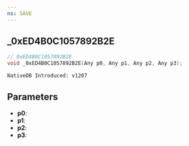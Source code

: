```yaml
---
ns: SAVE
---
```

## _0xED4B0C1057892B2E

```c
// 0xED4B0C1057892B2E
void _0xED4B0C1057892B2E(Any p0, Any p1, Any p2, Any p3);
```

```
NativeDB Introduced: v1207
```

## Parameters
* **p0**:
* **p1**:
* **p2**:
* **p3**:
